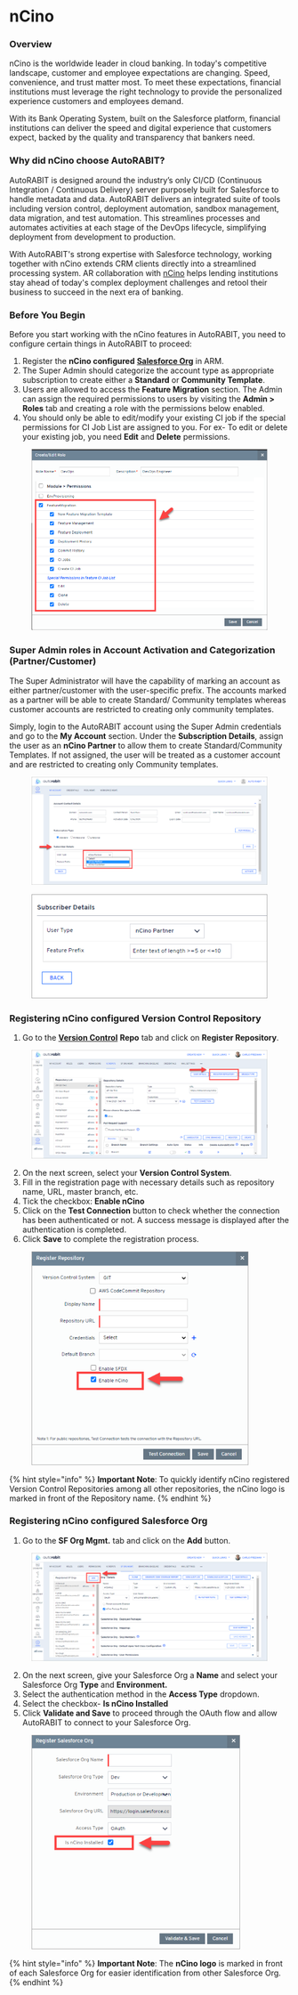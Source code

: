 # nCino

### Overview <a href="#overview" id="overview"></a>

nCino is the worldwide leader in cloud banking. In today's competitive landscape, customer and employee expectations are changing. Speed, convenience, and trust matter most. To meet these expectations, financial institutions must leverage the right technology to provide the personalized experience customers and employees demand.

With its Bank Operating System, built on the Salesforce platform, financial institutions can deliver the speed and digital experience that customers expect, backed by the quality and transparency that bankers need.

### Why did nCino choose AutoRABIT? <a href="#why-did-ncino-choose-autorabit" id="why-did-ncino-choose-autorabit"></a>

AutoRABIT is designed around the industry’s only CI/CD (Continuous Integration / Continuous Delivery) server purposely built for Salesforce to handle metadata and data. AutoRABIT delivers an integrated suite of tools including version control, deployment automation, sandbox management, data migration, and test automation. This streamlines processes and automates activities at each stage of the DevOps lifecycle, simplifying deployment from development to production.

With AutoRABIT's strong expertise with Salesforce technology, working together with nCino extends CRM clients directly into a streamlined processing system. AR collaboration with [nCino](https://www.autorabit.com/industry-solution/banking-financial-services-ncino/) helps lending institutions stay ahead of today's complex deployment challenges and retool their business to succeed in the next era of banking.

### Before You Begin <a href="#before-you-begin" id="before-you-begin"></a>

Before you start working with the nCino features in AutoRABIT, you need to configure certain things in AutoRABIT to proceed:

1. Register the **nCino configured** [**Salesforce Org**](https://knowledgebase.autorabit.com/docs/salesforce-org) in ARM.
2. The Super Admin should categorize the account type as appropriate subscription to create either a **Standard** or **Community Template**.
3. Users are allowed to access the **Feature Migration** section. The Admin can assign the required permissions to users by visiting the **Admin > Roles** tab and creating a role with the permissions below enabled.
4. You should only be able to edit/modify your existing CI job if the special permissions for CI Job List are assigned to you. For ex- To edit or delete your existing job, you need **Edit** and **Delete** permissions.

<figure><img src="../../../../.gitbook/assets/image (1287).png" alt="" width="563"><figcaption></figcaption></figure>

### Super Admin roles in Account Activation and Categorization (Partner/Customer) <a href="#super-admin-roles-in-account-activation-and-categorization-partnercustomer" id="super-admin-roles-in-account-activation-and-categorization-partnercustomer"></a>

The Super Administrator will have the capability of marking an account as either partner/customer with the user-specific prefix. The accounts marked as a partner will be able to create Standard/ Community templates whereas customer accounts are restricted to creating only community templates.

Simply, login to the AutoRABIT account using the Super Admin credentials and go to the **My Account** section. Under the **Subscription Details**, assign the user as an **nCino Partner** to allow them to create Standard/Community Templates. If not assigned, the user will be treated as a customer account and are restricted to creating only Community templates.

<figure><img src="../../../../.gitbook/assets/image (1288).png" alt=""><figcaption></figcaption></figure>

<figure><img src="../../../../.gitbook/assets/image (1289).png" alt=""><figcaption></figcaption></figure>

### Registering nCino configured Version Control Repository <a href="#registering-ncino-configured-version-control-repository" id="registering-ncino-configured-version-control-repository"></a>

1. Go to the [**Version Control**](https://www.autorabit.com/blog/7-tips-for-salesforce-version-control-integration/) **Repo** tab and click on **Register Repository**.

<figure><img src="../../../../.gitbook/assets/image (1290).png" alt=""><figcaption></figcaption></figure>

2. On the next screen, select your **Version Control System**.
3. Fill in the registration page with necessary details such as repository name, URL, master branch, etc.
4. Tick the checkbox: **Enable nCino**
5. Click on the **Test Connection** button to check whether the connection has been authenticated or not. A success message is displayed after the authentication is completed.
6. Click **Save** to complete the registration process.

<figure><img src="../../../../.gitbook/assets/image (1291).png" alt="" width="390"><figcaption></figcaption></figure>

{% hint style="info" %}
**Important Note**: To quickly identify nCino registered Version Control Repositories among all other repositories, the nCino logo is marked in front of the Repository name.&#x20;
{% endhint %}

### Registering nCino configured Salesforce Org <a href="#registering-ncino-configured-salesforce-org" id="registering-ncino-configured-salesforce-org"></a>

1. Go to the **SF Org Mgmt.** tab and click on the **Add** button.

<figure><img src="../../../../.gitbook/assets/image (1292).png" alt=""><figcaption></figcaption></figure>

2. On the next screen, give your Salesforce Org a **Name** and select your Salesforce Org **Type** and **Environment.**
3. Select the authentication method in the **Access Type** dropdown.
4. Select the checkbox- **Is nCino Installed**
5. Click **Validate and Save** to proceed through the OAuth flow and allow AutoRABIT to connect to your Salesforce Org.

<figure><img src="../../../../.gitbook/assets/image (1293).png" alt="" width="375"><figcaption></figcaption></figure>

{% hint style="info" %}
**Important Note**: The **nCino logo** is marked in front of each Salesforce Org for easier identification from other Salesforce Org.
{% endhint %}
